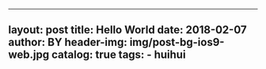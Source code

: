
---
layout:     post
title:      Hello World
date:       2018-02-07
author:     BY
header-img: img/post-bg-ios9-web.jpg
catalog: true
tags:
    - huihui
---
